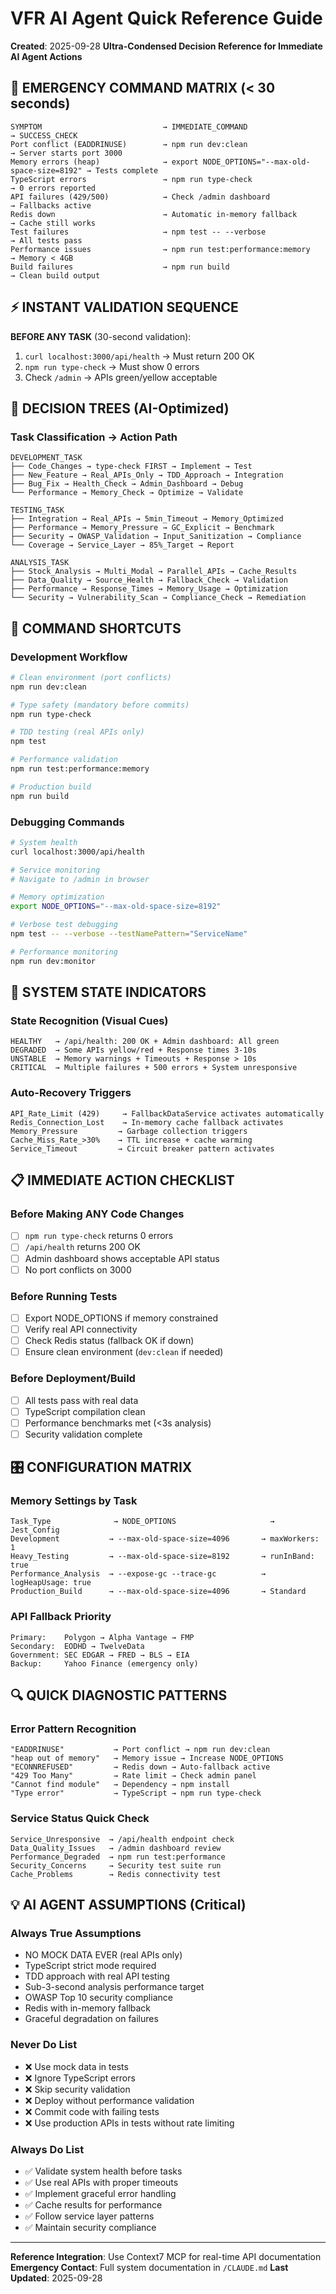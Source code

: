 # VFR AI Agent Quick Reference Guide

**Created**: 2025-09-28
**Ultra-Condensed Decision Reference for Immediate AI Agent Actions**

## 🚨 EMERGENCY COMMAND MATRIX (< 30 seconds)

```
SYMPTOM                           → IMMEDIATE_COMMAND                    → SUCCESS_CHECK
Port conflict (EADDRINUSE)        → npm run dev:clean                   → Server starts port 3000
Memory errors (heap)              → export NODE_OPTIONS="--max-old-space-size=8192" → Tests complete
TypeScript errors                 → npm run type-check                  → 0 errors reported
API failures (429/500)            → Check /admin dashboard              → Fallbacks active
Redis down                        → Automatic in-memory fallback        → Cache still works
Test failures                     → npm test -- --verbose               → All tests pass
Performance issues                → npm run test:performance:memory     → Memory < 4GB
Build failures                    → npm run build                       → Clean build output
```

## ⚡ INSTANT VALIDATION SEQUENCE

**BEFORE ANY TASK** (30-second validation):

1. `curl localhost:3000/api/health` → Must return 200 OK
2. `npm run type-check` → Must show 0 errors
3. Check `/admin` → APIs green/yellow acceptable

## 🎯 DECISION TREES (AI-Optimized)

### Task Classification → Action Path

```
DEVELOPMENT_TASK
├── Code_Changes → type-check FIRST → Implement → Test
├── New_Feature → Real_APIs_Only → TDD_Approach → Integration
├── Bug_Fix → Health_Check → Admin_Dashboard → Debug
└── Performance → Memory_Check → Optimize → Validate

TESTING_TASK
├── Integration → Real_APIs → 5min_Timeout → Memory_Optimized
├── Performance → Memory_Pressure → GC_Explicit → Benchmark
├── Security → OWASP_Validation → Input_Sanitization → Compliance
└── Coverage → Service_Layer → 85%_Target → Report

ANALYSIS_TASK
├── Stock_Analysis → Multi_Modal → Parallel_APIs → Cache_Results
├── Data_Quality → Source_Health → Fallback_Check → Validation
├── Performance → Response_Times → Memory_Usage → Optimization
└── Security → Vulnerability_Scan → Compliance_Check → Remediation
```

## 🔧 COMMAND SHORTCUTS

### Development Workflow

```bash
# Clean environment (port conflicts)
npm run dev:clean

# Type safety (mandatory before commits)
npm run type-check

# TDD testing (real APIs only)
npm test

# Performance validation
npm run test:performance:memory

# Production build
npm run build
```

### Debugging Commands

```bash
# System health
curl localhost:3000/api/health

# Service monitoring
# Navigate to /admin in browser

# Memory optimization
export NODE_OPTIONS="--max-old-space-size=8192"

# Verbose test debugging
npm test -- --verbose --testNamePattern="ServiceName"

# Performance monitoring
npm run dev:monitor
```

## 🚦 SYSTEM STATE INDICATORS

### State Recognition (Visual Cues)

```
HEALTHY   → /api/health: 200 OK + Admin dashboard: All green
DEGRADED  → Some APIs yellow/red + Response times 3-10s
UNSTABLE  → Memory warnings + Timeouts + Response > 10s
CRITICAL  → Multiple failures + 500 errors + System unresponsive
```

### Auto-Recovery Triggers

```
API_Rate_Limit (429)     → FallbackDataService activates automatically
Redis_Connection_Lost    → In-memory cache fallback activates
Memory_Pressure         → Garbage collection triggers
Cache_Miss_Rate_>30%    → TTL increase + cache warming
Service_Timeout         → Circuit breaker pattern activates
```

## 📋 IMMEDIATE ACTION CHECKLIST

### Before Making ANY Code Changes

- [ ] `npm run type-check` returns 0 errors
- [ ] `/api/health` returns 200 OK
- [ ] Admin dashboard shows acceptable API status
- [ ] No port conflicts on 3000

### Before Running Tests

- [ ] Export NODE_OPTIONS if memory constrained
- [ ] Verify real API connectivity
- [ ] Check Redis status (fallback OK if down)
- [ ] Ensure clean environment (`dev:clean` if needed)

### Before Deployment/Build

- [ ] All tests pass with real data
- [ ] TypeScript compilation clean
- [ ] Performance benchmarks met (<3s analysis)
- [ ] Security validation complete

## 🎛️ CONFIGURATION MATRIX

### Memory Settings by Task

```
Task_Type              → NODE_OPTIONS                     → Jest_Config
Development           → --max-old-space-size=4096       → maxWorkers: 1
Heavy_Testing         → --max-old-space-size=8192       → runInBand: true
Performance_Analysis  → --expose-gc --trace-gc          → logHeapUsage: true
Production_Build      → --max-old-space-size=4096       → Standard
```

### API Fallback Priority

```
Primary:    Polygon → Alpha Vantage → FMP
Secondary:  EODHD → TwelveData
Government: SEC EDGAR → FRED → BLS → EIA
Backup:     Yahoo Finance (emergency only)
```

## 🔍 QUICK DIAGNOSTIC PATTERNS

### Error Pattern Recognition

```
"EADDRINUSE"           → Port conflict → npm run dev:clean
"heap out of memory"   → Memory issue → Increase NODE_OPTIONS
"ECONNREFUSED"         → Redis down → Auto-fallback active
"429 Too Many"         → Rate limit → Check admin panel
"Cannot find module"   → Dependency → npm install
"Type error"           → TypeScript → npm run type-check
```

### Service Status Quick Check

```
Service_Unresponsive  → /api/health endpoint check
Data_Quality_Issues   → /admin dashboard review
Performance_Degraded  → npm run test:performance
Security_Concerns     → Security test suite run
Cache_Problems        → Redis connectivity test
```

## 💡 AI AGENT ASSUMPTIONS (Critical)

### Always True Assumptions

- NO MOCK DATA EVER (real APIs only)
- TypeScript strict mode required
- TDD approach with real API testing
- Sub-3-second analysis performance target
- OWASP Top 10 security compliance
- Redis with in-memory fallback
- Graceful degradation on failures

### Never Do List

- ❌ Use mock data in tests
- ❌ Ignore TypeScript errors
- ❌ Skip security validation
- ❌ Deploy without performance validation
- ❌ Commit code with failing tests
- ❌ Use production APIs in tests without rate limiting

### Always Do List

- ✅ Validate system health before tasks
- ✅ Use real APIs with proper timeouts
- ✅ Implement graceful error handling
- ✅ Cache results for performance
- ✅ Follow service layer patterns
- ✅ Maintain security compliance

---

**Reference Integration**: Use Context7 MCP for real-time API documentation
**Emergency Contact**: Full system documentation in `/CLAUDE.md`
**Last Updated**: 2025-09-28
